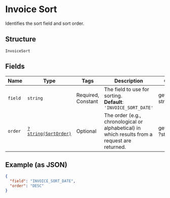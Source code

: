 
# Invoice Sort

Identifies the sort field and sort order.

## Structure

`InvoiceSort`

## Fields

| Name | Type | Tags | Description | Getter | Setter |
|  --- | --- | --- | --- | --- | --- |
| `field` | `string` | Required, Constant | The field to use for sorting.<br>**Default**: `'INVOICE_SORT_DATE'` | getField(): string | setField(string field): void |
| `order` | [`?string(SortOrder)`](../../doc/models/sort-order.md) | Optional | The order (e.g., chronological or alphabetical) in which results from a request are returned. | getOrder(): ?string | setOrder(?string order): void |

## Example (as JSON)

```json
{
  "field": "INVOICE_SORT_DATE",
  "order": "DESC"
}
```


